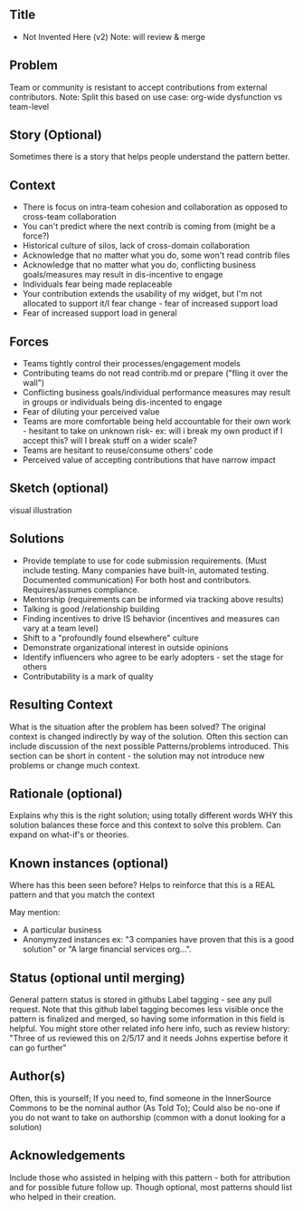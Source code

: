 ## Title  
- Not Invented Here (v2) Note: will review & merge

## Problem
Team or community is resistant to accept contributions from external contributors.
Note: Split this based on use case: org-wide dysfunction vs team-level

## Story (Optional)
Sometimes there is a story that helps people understand the pattern better.

## Context
- There is focus on intra-team cohesion and collaboration as opposed to cross-team collaboration
- You can't predict where the next contrib is coming from (might be a force?)
- Historical culture of silos, lack of cross-domain collaboration 
- Acknowledge that no matter what you do, some won't read contrib files
- Acknowledge that no matter what you do, conflicting business goals/measures may result in dis-incentive to engage
- Individuals fear being made replaceable
- Your contribution extends the usability of my widget, but I'm not allocated to support it/I fear change - fear of increased support load
- Fear of increased support load in general

## Forces
- Teams tightly control their processes/engagement models
- Contributing teams do not read contrib.md or prepare ("fling it over the wall")
- Conflicting business goals/individual performance measures may result in groups or individuals being dis-incented to engage
- Fear of diluting your perceived value
- Teams are more comfortable being held accountable for their own work - hesitant to take on unknown risk- ex: will i break my own product if I accept this? will I break stuff on a wider scale?
- Teams are hesitant to reuse/consume others' code
- Perceived value of accepting contributions that have narrow impact 

## Sketch (optional)
visual illustration

## Solutions
- Provide template to use for code submission requirements. (Must include testing. Many companies have built-in, automated testing. Documented communication) For both host and contributors. Requires/assumes compliance.
- Mentorship (requirements can be informed via tracking above results)
- Talking is good /relationship building
- Finding incentives to drive IS behavior (incentives and measures can vary at a team level)
- Shift to a "profoundly found elsewhere" culture
- Demonstrate organizational interest in outside opinions
- Identify influencers who agree to be early adopters - set the stage for others
- Contributability is a mark of quality

## Resulting Context
What is the situation after the problem has been solved? The original context is changed indirectly by way of the solution. Often this section can include discussion of the next possible Patterns/problems introduced. This section can be short in content - the solution may not introduce new problems or change much context.

## Rationale (optional)
Explains why this is the right solution; using totally different words WHY this solution balances these force and this context to solve this problem. Can expand on what-if's or theories.

## Known instances (optional)
Where has this been seen before? Helps to reinforce that this is a REAL pattern and that you match the context

May mention:
* A particular business
* Anonymyzed instances ex: "3 companies have proven that this is a good solution" or "A large financial services org...". 

## Status (optional until merging)
General pattern status is stored in githubs Label tagging - see any pull request. Note that this github label tagging becomes less visible once the pattern is finalized and merged, so having some information in this field is helpful. You might store other related info here info, such as review history: "Three of us reviewed this on 2/5/17 and it needs Johns expertise before it can go further"

## Author(s)
Often, this is yourself; If you need to, find someone in the InnerSource Commons to be the nominal author (As Told To); Could also be no-one if you do not want to take on authorship (common with a donut looking for a solution)

## Acknowledgements
Include those who assisted in helping with this pattern - both for attribution and for possible future follow up. Though optional, most patterns should list who helped in their creation.
